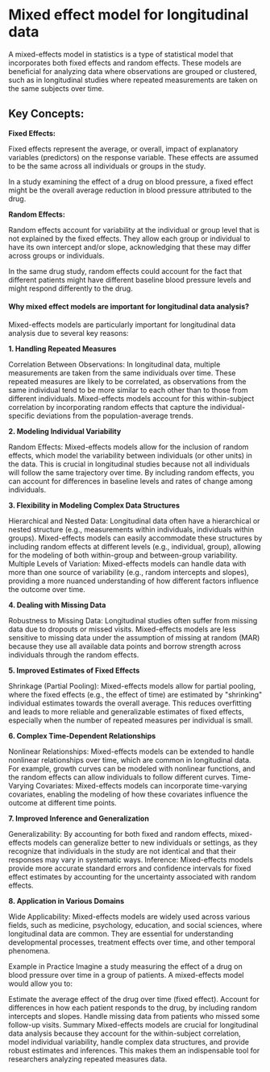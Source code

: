 # Mixed effect model for longitudinal data
A mixed-effects model in statistics is a type of statistical model that incorporates both fixed effects and random effects. These models are beneficial for analyzing data where observations are grouped or clustered, such as in longitudinal studies where repeated measurements are taken on the same subjects over time.

## Key Concepts:

**Fixed Effects:**

Fixed effects represent the average, or overall, impact of explanatory variables (predictors) on the response variable. These effects are assumed to be the same across all individuals or groups in the study.

In a study examining the effect of a drug on blood pressure, a fixed effect might be the overall average reduction in blood pressure attributed to the drug.

**Random Effects:**

Random effects account for variability at the individual or group level that is not explained by the fixed effects. They allow each group or individual to have its own intercept and/or slope, acknowledging that these may differ across groups or individuals.

In the same drug study, random effects could account for the fact that different patients might have different baseline blood pressure levels and might respond differently to the drug.







#### Why mixed effect models are important for longitudinal data analysis?
Mixed-effects models are particularly important for longitudinal data analysis due to several key reasons:

**1. Handling Repeated Measures**

Correlation Between Observations: In longitudinal data, multiple measurements are taken from the same individuals over time. These repeated measures are likely to be correlated, as observations from the same individual tend to be more similar to each other than to those from different individuals. Mixed-effects models account for this within-subject correlation by incorporating random effects that capture the individual-specific deviations from the population-average trends.

**2. Modeling Individual Variability**

Random Effects: Mixed-effects models allow for the inclusion of random effects, which model the variability between individuals (or other units) in the data. This is crucial in longitudinal studies because not all individuals will follow the same trajectory over time. By including random effects, you can account for differences in baseline levels and rates of change among individuals.

**3. Flexibility in Modeling Complex Data Structures**

Hierarchical and Nested Data: Longitudinal data often have a hierarchical or nested structure (e.g., measurements within individuals, individuals within groups). Mixed-effects models can easily accommodate these structures by including random effects at different levels (e.g., individual, group), allowing for the modeling of both within-group and between-group variability.
Multiple Levels of Variation: Mixed-effects models can handle data with more than one source of variability (e.g., random intercepts and slopes), providing a more nuanced understanding of how different factors influence the outcome over time.

**4. Dealing with Missing Data**

Robustness to Missing Data: Longitudinal studies often suffer from missing data due to dropouts or missed visits. Mixed-effects models are less sensitive to missing data under the assumption of missing at random (MAR) because they use all available data points and borrow strength across individuals through the random effects.

**5. Improved Estimates of Fixed Effects**

Shrinkage (Partial Pooling): Mixed-effects models allow for partial pooling, where the fixed effects (e.g., the effect of time) are estimated by "shrinking" individual estimates towards the overall average. This reduces overfitting and leads to more reliable and generalizable estimates of fixed effects, especially when the number of repeated measures per individual is small.

**6. Complex Time-Dependent Relationships**

Nonlinear Relationships: Mixed-effects models can be extended to handle nonlinear relationships over time, which are common in longitudinal data. For example, growth curves can be modeled with nonlinear functions, and the random effects can allow individuals to follow different curves.
Time-Varying Covariates: Mixed-effects models can incorporate time-varying covariates, enabling the modeling of how these covariates influence the outcome at different time points.

**7. Improved Inference and Generalization**

Generalizability: By accounting for both fixed and random effects, mixed-effects models can generalize better to new individuals or settings, as they recognize that individuals in the study are not identical and that their responses may vary in systematic ways.
Inference: Mixed-effects models provide more accurate standard errors and confidence intervals for fixed effect estimates by accounting for the uncertainty associated with random effects.

**8. Application in Various Domains**

Wide Applicability: Mixed-effects models are widely used across various fields, such as medicine, psychology, education, and social sciences, where longitudinal data are common. They are essential for understanding developmental processes, treatment effects over time, and other temporal phenomena.

Example in Practice
Imagine a study measuring the effect of a drug on blood pressure over time in a group of patients. A mixed-effects model would allow you to:

Estimate the average effect of the drug over time (fixed effect).
Account for differences in how each patient responds to the drug, by including random intercepts and slopes.
Handle missing data from patients who missed some follow-up visits.
Summary
Mixed-effects models are crucial for longitudinal data analysis because they account for the within-subject correlation, model individual variability, handle complex data structures, and provide robust estimates and inferences. This makes them an indispensable tool for researchers analyzing repeated measures data.








